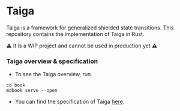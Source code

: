 # Taiga

Taiga is a framework for generalized shielded state transitions. 
This repository contains the implementation of Taiga in Rust.

⚠️ It is a WIP project and cannot be used in production yet ⚠️


### Taiga overview & specification

* To see the Taiga overview, run
```
cd book
mdbook serve --open
```

* You can find the specification of Taiga [here](./book/src/spec.md).

